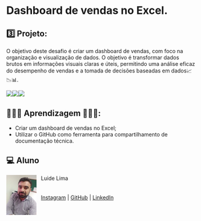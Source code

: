 # Dashboard de vendas no Excel.
## 3️⃣ Projeto:
O objetivo deste desafio é criar um dashboard de vendas, com foco na organização e visualização de dados. O objetivo é transformar dados brutos em informações visuais claras e úteis, permitindo uma análise eficaz do desempenho de vendas e a tomada de decisões baseadas em dados📈📉📊.

<img src="D̳ashboard XBOX TELA Annual.jpg"><img src="D̳ashboard XBOX TELA Monthly.jpg"><img src="D̳ashboard XBOX TELA Quarterly.jpg">

## 👨🏾‍💻 Aprendizagem 👨🏾‍💻:
- Criar um dashboard de vendas no Excel;
- Utilizar o GitHub como ferramenta para compartilhamento de documentação técnica.  

<h2 id="Aluno">💻 Aluno</h2>
<p>
    <img align=left margin=10 width=80 src="foto.jpg"/>
    <p>&nbsp&nbsp&nbspLuide Lima<br>
    <br/><br/>
    &nbsp&nbsp&nbsp<a href="">Instagram</a>&nbsp;|&nbsp;<a href="https://github.com/LUIDELIMA">GitHub</a>&nbsp;|&nbsp;<a href="https://www.linkedin.com/in/luide-lima-83599680/">LinkedIn</a>&nbsp;
</p>
<br/><br/>
<p>
